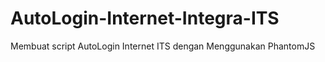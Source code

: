 # AutoLogin-Internet-Integra-ITS
Membuat script AutoLogin Internet ITS dengan Menggunakan PhantomJS
